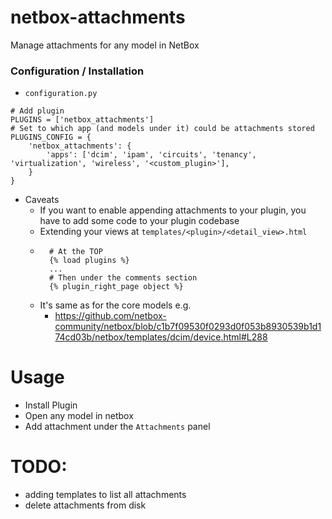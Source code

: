 # netbox-attachments

Manage attachments for any model in NetBox

### Configuration / Installation
- `configuration.py`
```
# Add plugin
PLUGINS = ['netbox_attachments']
# Set to which app (and models under it) could be attachments stored
PLUGINS_CONFIG = {
    'netbox_attachments': {
        'apps': ['dcim', 'ipam', 'circuits', 'tenancy', 'virtualization', 'wireless', '<custom_plugin>'],
    }
}
```

- Caveats
    - If you want to enable appending attachments to your plugin, you have to add some code to your plugin codebase
    - Extending your views at `templates/<plugin>/<detail_view>.html`
    - ```
        # At the TOP
        {% load plugins %}
        ...
        # Then under the comments section 
        {% plugin_right_page object %}
      ```
    - It's same as for the core models e.g.
        - https://github.com/netbox-community/netbox/blob/c1b7f09530f0293d0f053b8930539b1d174cd03b/netbox/templates/dcim/device.html#L288

# Usage
- Install Plugin 
- Open any model in netbox 
- Add attachment under the `Attachments` panel

# TODO: 
- adding templates to list all attachments
- delete attachments from disk